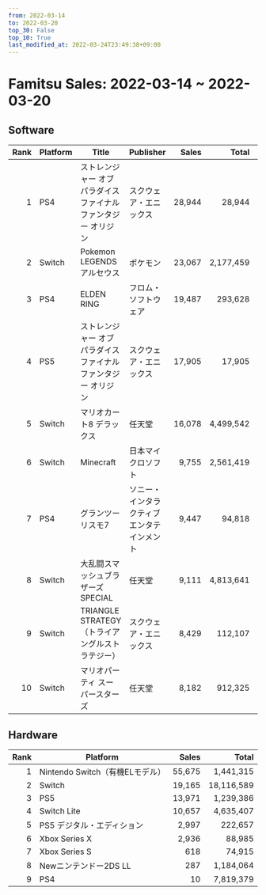 ```yaml
---
from: 2022-03-14
to: 2022-03-20
top_30: False
top_10: True
last_modified_at: 2022-03-24T23:49:38+09:00
---
```

# Famitsu Sales: 2022-03-14 ~ 2022-03-20
## Software
| Rank | Platform | Title | Publisher | Sales | Total | Rate | New |
| -: | -- | -- | -- | -: | -: | -: | -- |
| 1 | PS4 | ストレンジャー オブ パラダイス ファイナルファンタジー オリジン | スクウェア・エニックス | 28,944 | 28,944 |  | **New** |
| 2 | Switch | Pokemon LEGENDS アルセウス | ポケモン | 23,067 | 2,177,459 |  |  |
| 3 | PS4 | ELDEN RING | フロム・ソフトウェア | 19,487 | 293,628 |  |  |
| 4 | PS5 | ストレンジャー オブ パラダイス ファイナルファンタジー オリジン | スクウェア・エニックス | 17,905 | 17,905 |  | **New** |
| 5 | Switch | マリオカート8 デラックス | 任天堂 | 16,078 | 4,499,542 |  |  |
| 6 | Switch | Minecraft | 日本マイクロソフト | 9,755 | 2,561,419 |  |  |
| 7 | PS4 | グランツーリスモ7 | ソニー・インタラクティブエンタテインメント | 9,447 | 94,818 |  |  |
| 8 | Switch | 大乱闘スマッシュブラザーズ SPECIAL | 任天堂 | 9,111 | 4,813,641 |  |  |
| 9 | Switch | TRIANGLE STRATEGY（トライアングルストラテジー） | スクウェア・エニックス | 8,429 | 112,107 |  |  |
| 10 | Switch | マリオパーティ スーパースターズ | 任天堂 | 8,182 | 912,325 |  |  |

## Hardware
| Rank | Platform | Sales | Total |
| -: | -- | -: | -: |
| 1 | Nintendo Switch（有機ELモデル） | 55,675 | 1,441,315 |
| 2 | Switch | 19,165 | 18,116,589 |
| 3 | PS5 | 13,971 | 1,239,386 |
| 4 | Switch Lite | 10,657 | 4,635,407 |
| 5 | PS5 デジタル・エディション | 2,997 | 222,657 |
| 6 | Xbox Series X | 2,936 | 88,985 |
| 7 | Xbox Series S | 618 | 74,915 |
| 8 | Newニンテンドー2DS LL | 287 | 1,184,064 |
| 9 | PS4 | 10 | 7,819,379 |